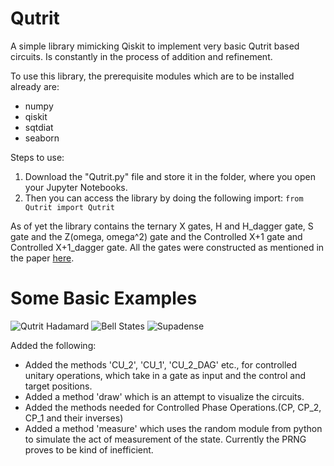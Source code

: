 # Qutrit
A simple library mimicking Qiskit to implement very basic Qutrit based circuits. Is constantly in the process of addition and refinement.

To use this library, the prerequisite modules which are to be installed already are:
- numpy
- qiskit
- sqtdiat
- seaborn

Steps to use:
1. Download the "Qutrit.py" file and store it in the folder, where you open your Jupyter Notebooks.
2. Then you can access the library by doing the following import:
  ```from Qutrit import Qutrit```

As of yet the library contains the ternary X gates, H and H_dagger gate, S gate and the Z(omega, omega^2) gate and the Controlled X+1 gate and Controlled X+1_dagger gate.
All the gates were constructed as mentioned in the paper [here](https://arxiv.org/pdf/2204.00552.pdf).

# Some Basic Examples
![Qutrit Hadamard](example_imgs/Hadamard_qutrit.png)
![Bell States](example_imgs/qutrit_bell.png)
![Supadense](example_imgs/Qutrit_superdense.png)

Added the following:
- Added the methods 'CU_2', 'CU_1', 'CU_2_DAG' etc., for controlled unitary operations, which take in a gate as input and the control and target positions.
- Added a method 'draw' which is an attempt to visualize the circuits.
- Added the methods needed for Controlled Phase Operations.(CP, CP_2, CP_1 and their inverses)
- Added a method 'measure' which uses the random module from python to simulate the act of measurement of the state. Currently the PRNG proves to be kind of inefficient.
